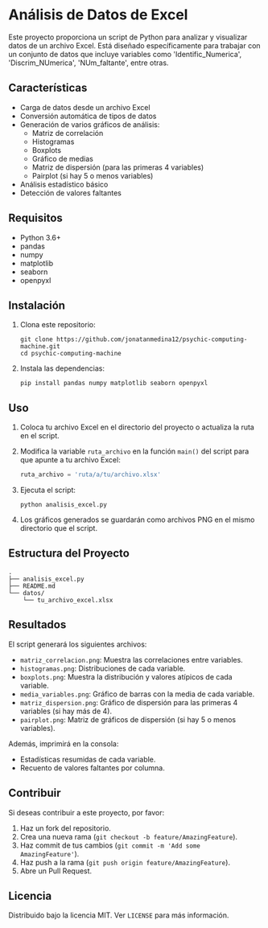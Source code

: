 # Análisis de Datos de Excel

Este proyecto proporciona un script de Python para analizar y visualizar datos de un archivo Excel. Está diseñado específicamente para trabajar con un conjunto de datos que incluye variables como 'Identific_Numerica', 'Discrim_NUmerica', 'NUm_faltante', entre otras.

## Características

- Carga de datos desde un archivo Excel
- Conversión automática de tipos de datos
- Generación de varios gráficos de análisis:
  - Matriz de correlación
  - Histogramas
  - Boxplots
  - Gráfico de medias
  - Matriz de dispersión (para las primeras 4 variables)
  - Pairplot (si hay 5 o menos variables)
- Análisis estadístico básico
- Detección de valores faltantes

## Requisitos

- Python 3.6+
- pandas
- numpy
- matplotlib
- seaborn
- openpyxl

## Instalación

1. Clona este repositorio:
   ```
   git clone https://github.com/jonatanmedina12/psychic-computing-machine.git
   cd psychic-computing-machine
   ```

2. Instala las dependencias:
   ```
   pip install pandas numpy matplotlib seaborn openpyxl
   ```

## Uso

1. Coloca tu archivo Excel en el directorio del proyecto o actualiza la ruta en el script.

2. Modifica la variable `ruta_archivo` en la función `main()` del script para que apunte a tu archivo Excel:

   ```python
   ruta_archivo = 'ruta/a/tu/archivo.xlsx'
   ```

3. Ejecuta el script:

   ```
   python analisis_excel.py
   ```

4. Los gráficos generados se guardarán como archivos PNG en el mismo directorio que el script.

## Estructura del Proyecto

```
.
├── analisis_excel.py
├── README.md
└── datos/
    └── tu_archivo_excel.xlsx
```

## Resultados

El script generará los siguientes archivos:

- `matriz_correlacion.png`: Muestra las correlaciones entre variables.
- `histogramas.png`: Distribuciones de cada variable.
- `boxplots.png`: Muestra la distribución y valores atípicos de cada variable.
- `media_variables.png`: Gráfico de barras con la media de cada variable.
- `matriz_dispersion.png`: Gráfico de dispersión para las primeras 4 variables (si hay más de 4).
- `pairplot.png`: Matriz de gráficos de dispersión (si hay 5 o menos variables).

Además, imprimirá en la consola:
- Estadísticas resumidas de cada variable.
- Recuento de valores faltantes por columna.

## Contribuir

Si deseas contribuir a este proyecto, por favor:

1. Haz un fork del repositorio.
2. Crea una nueva rama (`git checkout -b feature/AmazingFeature`).
3. Haz commit de tus cambios (`git commit -m 'Add some AmazingFeature'`).
4. Haz push a la rama (`git push origin feature/AmazingFeature`).
5. Abre un Pull Request.

## Licencia

Distribuido bajo la licencia MIT. Ver `LICENSE` para más información.

